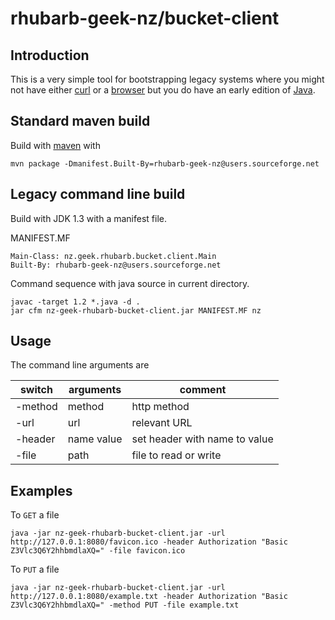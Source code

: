 # rhubarb-geek-nz/bucket-client

## Introduction

This is a very simple tool for bootstrapping legacy systems where you might not have either [curl](https://curl.se/) or a [browser](https://en.wikipedia.org/wiki/Netscape) but you do have an early edition of [Java](https://www.java.com/).

## Standard maven build

Build with [maven](https://maven.apache.org/) with

```
mvn package -Dmanifest.Built-By=rhubarb-geek-nz@users.sourceforge.net
```

## Legacy command line build

Build with JDK 1.3 with a manifest file.

MANIFEST.MF

```
Main-Class: nz.geek.rhubarb.bucket.client.Main
Built-By: rhubarb-geek-nz@users.sourceforge.net
```

Command sequence with java source in current directory.

```
javac -target 1.2 *.java -d .
jar cfm nz-geek-rhubarb-bucket-client.jar MANIFEST.MF nz
```

## Usage

The command line arguments are

| switch | arguments | comment |
| -------- | ------ | ------- |
| -method | method | http method |
| -url| url | relevant URL |
| -header | name value | set header with name to value |
| -file | path | file to read or write |

## Examples

To `GET` a file

```
java -jar nz-geek-rhubarb-bucket-client.jar -url http://127.0.0.1:8080/favicon.ico -header Authorization "Basic Z3Vlc3Q6Y2hhbmdlaXQ=" -file favicon.ico
```

To `PUT` a file

```
java -jar nz-geek-rhubarb-bucket-client.jar -url http://127.0.0.1:8080/example.txt -header Authorization "Basic Z3Vlc3Q6Y2hhbmdlaXQ=" -method PUT -file example.txt
```
